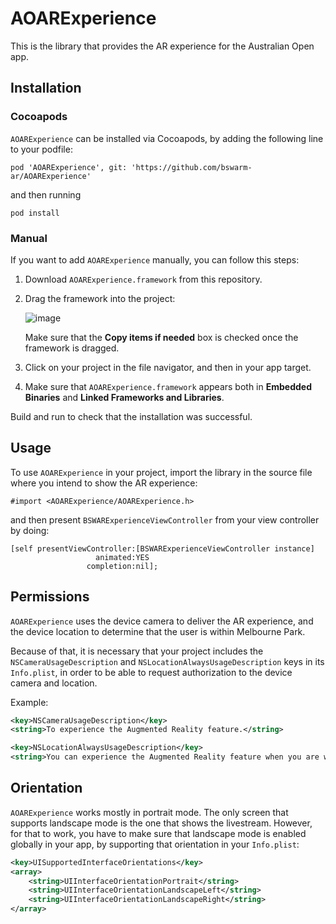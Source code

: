 # AOARExperience

This is the library that provides the AR experience for the Australian Open app.

## Installation

### Cocoapods

`AOARExperience` can be installed via Cocoapods, by adding the following line to your podfile:
```
pod 'AOARExperience', git: 'https://github.com/bswarm-ar/AOARExperience'
```
and then running
```
pod install
```

### Manual

If you want to add `AOARExperience` manually, you can follow this steps:

1. Download `AOARExperience.framework` from this repository.

2. Drag the framework into the project:

   ![image](https://user-images.githubusercontent.com/5781314/30682440-04000c52-9eed-11e7-99d1-615f8fa1547c.png)

   Make sure that the <b>Copy items if needed</b> box is checked once the framework is dragged.

3. Click on your project in the file navigator, and then in your app target.

4. Make sure that `AOARExperience.framework` appears both in <b>Embedded Binaries</b> and <b>Linked Frameworks and Libraries</b>.

Build and run to check that the installation was successful.

## Usage

To use `AOARExperience` in your project, import the library in the source file where you intend to show the AR experience:
```objc
#import <AOARExperience/AOARExperience.h>
```
and then present `BSWARExperienceViewController` from your view controller by doing:
```objc
[self presentViewController:[BSWARExperienceViewController instance]
                   animated:YES
                 completion:nil];
```

## Permissions

`AOARExperience` uses the device camera to deliver the AR experience, and the device location to determine that the user is within Melbourne Park.

Because of that, it is necessary that your project includes the `NSCameraUsageDescription` and `NSLocationAlwaysUsageDescription` keys in its `Info.plist`, in order to be able to request authorization to the device camera and location.

Example:
```xml
<key>NSCameraUsageDescription</key>
<string>To experience the Augmented Reality feature.</string>

<key>NSLocationAlwaysUsageDescription</key>
<string>You can experience the Augmented Reality feature when you are within Melbourne Park.</string>
```

## Orientation

`AOARExperience` works mostly in portrait mode. The only screen that supports landscape mode is the one that shows the livestream. However, for that to work, you have to make sure that landscape mode is enabled globally in your app, by supporting that orientation in your `Info.plist`:
```xml
<key>UISupportedInterfaceOrientations</key>
<array>
    <string>UIInterfaceOrientationPortrait</string>
    <string>UIInterfaceOrientationLandscapeLeft</string>
    <string>UIInterfaceOrientationLandscapeRight</string>
</array>
```
